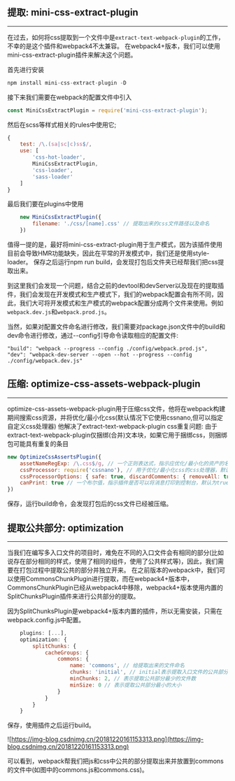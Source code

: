 ## 提取: mini-css-extract-plugin
***
在过去，如何将css提取到一个文件中是`extract-text-webpack-plugin`的工作，不幸的是这个插件和webpack4不太兼容。
在webpack4+版本，我们可以使用mini-css-extract-plugin插件来解决这个问题。

首先进行安装
```js
npm install mini-css-extract-plugin -D
```

接下来我们需要在webpack的配置文件中引入
```js
const MiniCssExtractPlugin = require('mini-css-extract-plugin');
```

然后在scss等样式相关的rules中使用它;
```js
{
    test: /\.(sa|sc|c)ss$/,
    use: [
        'css-hot-loader',
        MiniCssExtractPlugin,
        'css-loader',
        'sass-loader'
    ]
}
```

最后我们要在plugins中使用
```js
    new MiniCssExtractPlugin({
        filename: './css/[name].css' // 提取出来的css文件路径以及命名
    })
```

值得一提的是，最好将mini-css-extract-plugin用于生产模式，因为该插件使用目前会导致HMR功能缺失，因此在平常的开发模式中，我们还是使用style-loader。
保存之后运行npm run build，会发现打包后文件夹已经帮我们把css提取出来。

到这里我们会发现一个问题，结合之前的devtool和devServer以及现在的提取插件，我们会发现在开发模式和生产模式下，我们的webpack配置会有所不同，因此，我们大可将开发模式和生产模式的webpack配置分成两个文件来使用。例如`webpack.dev.js`和`webpack.prod.js`。

当然，如果对配置文件命名进行修改，我们需要对package.json文件中的build和dev命令进行修改，通过--config引导命令读取相应的配置文件:
```
"build": "webpack --progress --config ./config/webpack.prod.js",
"dev": "webpack-dev-server --open --hot --progress --config ./config/webpack.dev.js"
```

## 压缩: optimize-css-assets-webpack-plugin
***
optimize-css-assets-webpack-plugin用于压缩css文件，他将在webpack构建期间搜索css资源，并将优化/最小化css(默认情况下它使用cssnano,但可以指定自定义css处理器)
他解决了extract-text-webpack-plugin css重复问题: 由于extract-text-webpack-plugin仅捆绑(合并)文本块，如果它用于捆绑css，则捆绑包可能具有重复的条目

```js
new OptimizeCssAssertsPlugin({
    assetNameRegExp: /\.css$/g, // 一个正则表达式，指示应优化/最小化的资产的名称，提供的正则表达式针对配置中ExtractTextPlugin实例导出的文件的文件名运行，而不是源css
    cssProcessor: require('cssnano'), // 用于优化/最小化css的css处理器，默认为cssnano
    cssProcessorOptions: { safe: true, discardComments: { removeAll: true}}, // 传递给cssProcessor的配置选项，默认为{}
    canPrint: true // 一个布尔值，指示插件是否可以将消息打印到控制台，默认为true
})
```

保存，运行build命令，会发现打包后的css文件已经被压缩。

## 提取公共部分: optimization
***
当我们在编写多入口文件的项目时，难免在不同的入口文件会有相同的部分(比如说存在部分相同的样式，使用了相同的组件，使用了公共样式等)，因此，我们需要在打包过程中提取公共的部分并独立开来。
在之前版本的webpack中，我们可以使用CommonsChunkPlugin进行提取，而在webpack4+版本中，CommonsChunkPlugin已经从webpack4中移除，webpack4+版本使用内置的SplitChunksPlugin插件来进行公共部分的提取。

因为SplitChunksPlugin是webpack4+版本内置的插件，所以无需安装，只需在webpack.config.js中配置。

```js
    plugins: [...],
    optimization: {
        splitChunks: {
            cacheGroups: {
                commons: {
                    name: 'commons', // 给提取出来的文件命名
                    chunks: 'initial', // initial表示提取入口文件的公共部分
                    minChunks: 2, // 表示提取公共部分最少的文件数
                    minSize: 0 // 表示提取公共部分最小的大小
                }
            }
        }
    }
```
保存，使用插件之后运行build。

![https://img-blog.csdnimg.cn/20181220161153313.png](https://img-blog.csdnimg.cn/20181220161153313.png)

可以看到，webpack帮我们把js和css中公共的部分提取出来并放置到commons的文件中(如图中的commons.js和commons.css)。